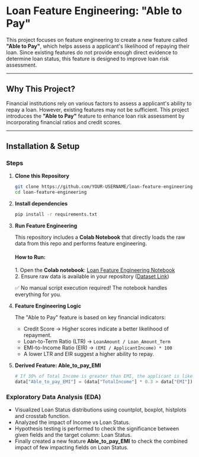 # Loan Feature Engineering: "Able to Pay"

This project focuses on feature engineering to create a new feature called **"Able to Pay"**, which helps assess a applicant's likelihood of repaying their loan. Since existing features do not provide enough direct evidence to determine loan status, this feature is designed to improve loan risk assessment.

---

## Why This Project?  
Financial institutions rely on various factors to assess a applicant's ability to repay a loan. However, existing features may not be sufficient. This project introduces the **"Able to Pay"** feature to enhance loan risk assessment by incorporating financial ratios and credit scores.

---

## Installation & Setup  

### Steps  
1. **Clone this Repository**
   ```bash
   git clone https://github.com/YOUR-USERNAME/loan-feature-engineering.git
   cd loan-feature-engineering


2. **Install dependencies**
   ```bash
   pip install -r requirements.txt

3. **Run Feature Engineering**  

   This repository includes a **Colab Notebook** that directly loads the raw data from this repo and performs feature engineering.  

      #### **How to Run:**  
      1️. Open the **Colab notebook**: [Loan Feature Engineering Notebook](https://colab.research.google.com/github/SwaroopGaddam/loan-feature-engineering/blob/main/loan_feature_analysis.ipynb)  
      2. Ensure raw data is available in your repository ([Dataset Link](https://raw.githubusercontent.com/SwaroopGaddam/loan-feature-engineering/refs/heads/main/Cleaned_loan_data.csv))  

      ✅ No manual script execution required! The notebook handles everything for you. 

4. **Feature Engineering Logic**

   The "Able to Pay" feature is based on key financial indicators:
  
     - Credit Score  → Higher scores indicate a better likelihood of repayment.
     - Loan-to-Term Ratio (LTR)  → `LoanAmount / Loan_Amount_Term`  
     - EMI-to-Income Ratio (EIR)  → `(EMI / ApplicantIncome) * 100`  
   - A lower LTR and EIR suggest a higher ability to repay. 

5. **Derived Feature: Able_to_pay_EMI**  
   ```python
   # If 30% of Total Income is greater than EMI, the applicant is likely able to pay. 
   data["Able_to_pay_EMI"] = (data["TotalIncome"] * 0.3 > data["EMI"])
   
### Exploratory Data Analysis (EDA)
   - Visualized Loan Status distributions using countplot, boxplot, histplots and crosstab function.
   - Analyzed the impact of Income vs Loan Status.
   - Hypothesis testing is performed to check the significance between given fields and the target column: Loan Status.
   - Finally created a new feature **Able_to_pay_EMI** to check the combined impact of few impacting fields on Loan Status.

